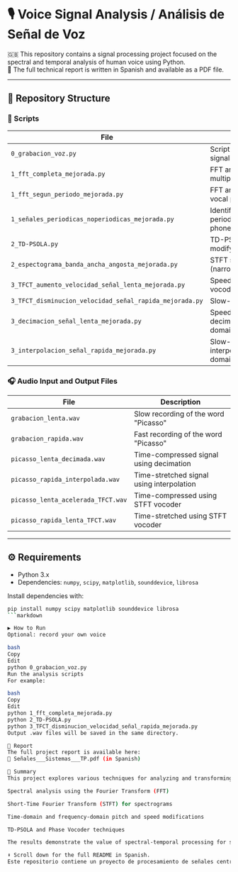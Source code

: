 # 🎙️ Voice Signal Analysis / Análisis de Señal de Voz

🇬🇧 This repository contains a signal processing project focused on the spectral and temporal analysis of human voice using Python.  
📄 The full technical report is written in Spanish and available as a PDF file.

---

## 📁 Repository Structure

### 🔧 Scripts

| File | Description |
|------|-------------|
| `0_grabacion_voz.py` | Script to record a voice signal |
| `1_fft_completa_mejorada.py` | FFT analysis using multiple periods |
| `1_fft_segun_periodo_mejorada.py` | FFT analysis of a single vocal period |
| `1_señales_periodicas_noperiodicas_mejorada.py` | Identification of periodic and aperiodic phonemes |
| `2_TD-PSOLA.py` | TD-PSOLA algorithm to modify pitch |
| `2_espectograma_banda_ancha_angosta_mejorada.py` | STFT spectrograms (narrowband/wideband) |
| `3_TFCT_aumento_velocidad_señal_lenta_mejorada.py` | Speed-up using phase vocoder (STFT) |
| `3_TFCT_disminucion_velocidad_señal_rapida_mejorada.py` | Slow-down using STFT |
| `3_decimacion_señal_lenta_mejorada.py` | Speed-up via decimation (time domain) |
| `3_interpolacion_señal_rapida_mejorada.py` | Slow-down via interpolation (time domain) |

### 🎧 Audio Input and Output Files

| File | Description |
|------|-------------|
| `grabacion_lenta.wav` | Slow recording of the word "Picasso" |
| `grabacion_rapida.wav` | Fast recording of the word "Picasso" |
| `picasso_lenta_decimada.wav` | Time-compressed signal using decimation |
| `picasso_rapida_interpolada.wav` | Time-stretched signal using interpolation |
| `picasso_lenta_acelerada_TFCT.wav` | Time-compressed using STFT vocoder |
| `picasso_rapida_lenta_TFCT.wav` | Time-stretched using STFT vocoder |

---

## ⚙️ Requirements

- Python 3.x  
- Dependencies: `numpy`, `scipy`, `matplotlib`, `sounddevice`, `librosa`

Install dependencies with:

```bash
pip install numpy scipy matplotlib sounddevice librosa
```markdown

▶️ How to Run
Optional: record your own voice

bash
Copy
Edit
python 0_grabacion_voz.py
Run the analysis scripts
For example:

bash
Copy
Edit
python 1_fft_completa_mejorada.py
python 2_TD-PSOLA.py
python 3_TFCT_disminucion_velocidad_señal_rapida_mejorada.py
Output .wav files will be saved in the same directory.

📄 Report
The full project report is available here:
📎 Señales___Sistemas___TP.pdf (in Spanish)

🧠 Summary
This project explores various techniques for analyzing and transforming speech signals. It includes:

Spectral analysis using the Fourier Transform (FFT)

Short-Time Fourier Transform (STFT) for spectrograms

Time-domain and frequency-domain pitch and speed modifications

TD-PSOLA and Phase Vocoder techniques

The results demonstrate the value of spectral-temporal processing for speech transformation, pitch shifting, and intelligibility preservation in different use cases.

⬇️ Scroll down for the full README in Spanish.
Este repositorio contiene un proyecto de procesamiento de señales centrado en el análisis espectral y temporal de la voz humana.

